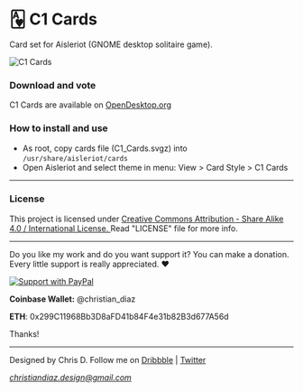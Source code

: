 # 🂱 C1 Cards
Card set for Aisleriot (GNOME desktop solitaire game).

![C1 Cards](https://github.com/thecheis/C1-Cards/blob/master/C1-Cards-Preview.png)

### Download and vote

C1 Cards are available on [OpenDesktop.org](https://www.opendesktop.org/p/1302965/)

### How to install and use

* As root, copy cards file (C1_Cards.svgz) into `/usr/share/aisleriot/cards`
* Open Aisleriot and select theme in menu: View > Card Style > C1 Cards

---

### License

This project is licensed under [Creative Commons Attribution - Share Alike 4.0 / International License. ](https://creativecommons.org/licenses/by-sa/4.0/legalcode)
Read "LICENSE" file for more info.

---

Do you like my work and do you want support it? You can make a donation. Every little support is really appreciated. :heart:

<p align="left">
  <a href="https://www.paypal.me/ChrisDiaz" target="_blank"><img src="https://i.ibb.co/dpvHPb4/Support-Pay-Pal.png" title="Support with PayPal"></a>
</p>

**Coinbase Wallet:** @christian_diaz

**ETH**: 0x299C11968Bb3D8aFD41b84F4e31b82B3d677A56d

Thanks!

---

Designed by Chris D. Follow me on [Dribbble](https://dribbble.com/chrisdiaz) | [Twitter](https://twitter.com/the_cheis)

*christiandiaz.design@gmail.com*
